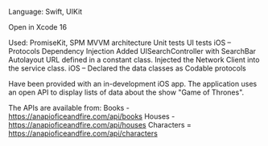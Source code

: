 Language: Swift, UIKit

Open in Xcode 16

Used:
	PromiseKit, SPM
	MVVM architecture
	Unit tests 
	UI tests
	iOS – Protocols 
	Dependency Injection
	Added UISearchController with SearchBar
	Autolayout
	URL defined in a constant class.
	Injected the Network Client into the service class.
	iOS – Declared the data classes as Codable protocols


Have been provided with an in-development iOS app. The application uses an open API to display lists of data about the show "Game of Thrones".

The APIs are available from: Books - https://anapioficeandfire.com/api/books Houses - https://anapioficeandfire.com/api/houses Characters = https://anapioficeandfire.com/api/characters
